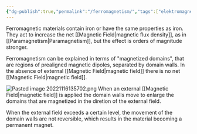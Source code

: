 ```yaml
---
{"dg-publish":true,"permalink":"/ferromagnetism/","tags":["elektromagnetiskfältteori"]}
---
```


Ferromagnetic materials contain iron or have the same properties as iron. They act to increase the net [[Magnetic Field\|magnetic flux density]], as in [[Paramagnetism\|Paramagnetism]], but the effect is orders of magnitude stronger.

Ferromagnetism can be explained in terms of "magnetized domains", that are regions of prealigned magnetic dipoles, separated by domain walls. In the absence of external [[Magnetic Field\|magnetic field]] there is no net [[Magnetic Field\|magnetic field]].

![Pasted image 20221116135702.png](/img/user/images/Pasted%20image%2020221116135702.png)
When an external [[Magnetic Field\|magnetic field]] is applied the domain walls move to enlarge the domains that are magnetized in the diretion of the external field.

When the external field exceeds a certain level, the movement of the domain walls are not reversible, which results in the material becoming a permanent magnet. 